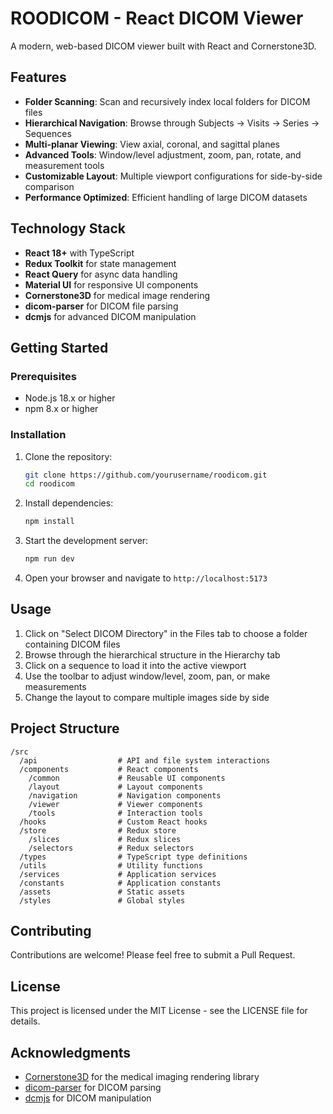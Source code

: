 # ROODICOM - React DICOM Viewer

A modern, web-based DICOM viewer built with React and Cornerstone3D.

## Features

- **Folder Scanning**: Scan and recursively index local folders for DICOM files
- **Hierarchical Navigation**: Browse through Subjects → Visits → Series → Sequences
- **Multi-planar Viewing**: View axial, coronal, and sagittal planes
- **Advanced Tools**: Window/level adjustment, zoom, pan, rotate, and measurement tools
- **Customizable Layout**: Multiple viewport configurations for side-by-side comparison
- **Performance Optimized**: Efficient handling of large DICOM datasets

## Technology Stack

- **React 18+** with TypeScript
- **Redux Toolkit** for state management
- **React Query** for async data handling
- **Material UI** for responsive UI components
- **Cornerstone3D** for medical image rendering
- **dicom-parser** for DICOM file parsing
- **dcmjs** for advanced DICOM manipulation

## Getting Started

### Prerequisites

- Node.js 18.x or higher
- npm 8.x or higher

### Installation

1. Clone the repository:
   ```bash
   git clone https://github.com/yourusername/roodicom.git
   cd roodicom
   ```

2. Install dependencies:
   ```bash
   npm install
   ```

3. Start the development server:
   ```bash
   npm run dev
   ```

4. Open your browser and navigate to `http://localhost:5173`

## Usage

1. Click on "Select DICOM Directory" in the Files tab to choose a folder containing DICOM files
2. Browse through the hierarchical structure in the Hierarchy tab
3. Click on a sequence to load it into the active viewport
4. Use the toolbar to adjust window/level, zoom, pan, or make measurements
5. Change the layout to compare multiple images side by side

## Project Structure

```
/src
  /api                  # API and file system interactions
  /components           # React components
    /common             # Reusable UI components
    /layout             # Layout components
    /navigation         # Navigation components
    /viewer             # Viewer components
    /tools              # Interaction tools
  /hooks                # Custom React hooks
  /store                # Redux store
    /slices             # Redux slices
    /selectors          # Redux selectors
  /types                # TypeScript type definitions
  /utils                # Utility functions
  /services             # Application services
  /constants            # Application constants
  /assets               # Static assets
  /styles               # Global styles
```

## Contributing

Contributions are welcome! Please feel free to submit a Pull Request.

## License

This project is licensed under the MIT License - see the LICENSE file for details.

## Acknowledgments

- [Cornerstone3D](https://github.com/cornerstonejs/cornerstone3D) for the medical imaging rendering library
- [dicom-parser](https://github.com/cornerstonejs/dicomParser) for DICOM parsing
- [dcmjs](https://github.com/dcmjs-org/dcmjs) for DICOM manipulation